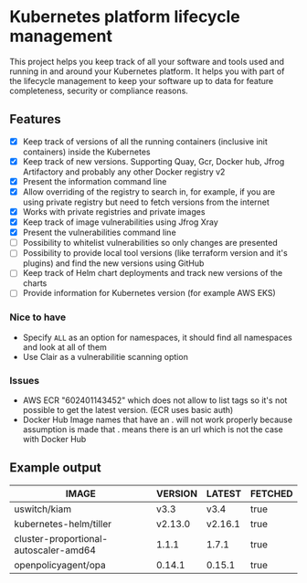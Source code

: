 # Kubernetes platform lifecycle management

This project helps you keep track of all your software and tools used and running in and around your Kubernetes platform. It helps you with part of the lifecycle management to keep your software up to data for feature completeness, security or compliance reasons. 

## Features

- [x] Keep track of versions of all the running containers (inclusive init containers) inside the Kubernetes
- [x] Keep track of new versions. Supporting Quay, Gcr, Docker hub, Jfrog Artifactory and probably any other Docker registry v2
- [x] Present the information command line
- [x] Allow overriding of the registry to search in, for example, if you are using private registry but need to fetch versions from the internet
- [x] Works with private registries and private images
- [x] Keep track of image vulnerabilities using Jfrog Xray
- [x] Present the vulnerabilities command line
- [ ] Possibility to whitelist vulnerabilities so only changes are presented
- [ ] Possibility to provide local tool versions (like terraform version and it's plugins) and find the new versions using GitHub
- [ ] Keep track of Helm chart deployments and track new versions of the charts
- [ ] Provide information for Kubernetes version (for example AWS EKS)

### Nice to have

* Specify `ALL` as an option for namespaces, it should find all namespaces and look at all of them
* Use Clair as a vulnerabilitie scanning option

### Issues

* AWS ECR "602401143452" which does not allow to list tags so it's not possible to get the latest version. (ECR uses basic auth)
* Docker Hub Image names that have an . will not work properly because assumption is made that . means there is an url which is not the case with Docker Hub

## Example output


|                 IMAGE                 | VERSION | LATEST  | FETCHED |
| --------------------------------------|---------|---------|---------|
| uswitch/kiam                          |  v3.3   |  v3.4   | true    |
| kubernetes-helm/tiller                | v2.13.0 | v2.16.1 | true    |
| cluster-proportional-autoscaler-amd64 |  1.1.1  |  1.7.1  | true    |
| openpolicyagent/opa                   | 0.14.1  | 0.15.1  | true    |
